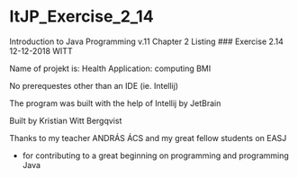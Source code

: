 # ItJP_Exercise_2_14

Introduction to Java Programming v.11 
Chapter 2
Listing ###
Exercise 2.14
12-12-2018
WITT

Name of projekt is: Health Application: computing BMI

No prerequestes other than an IDE (ie. Intellij)

The program was built with the help of Intellij by JetBrain

Built by Kristian Witt Bergqvist

Thanks to my teacher ANDRÁS ÁCS and my great fellow students on EASJ
- for contributing to a great beginning on programming and programming Java
